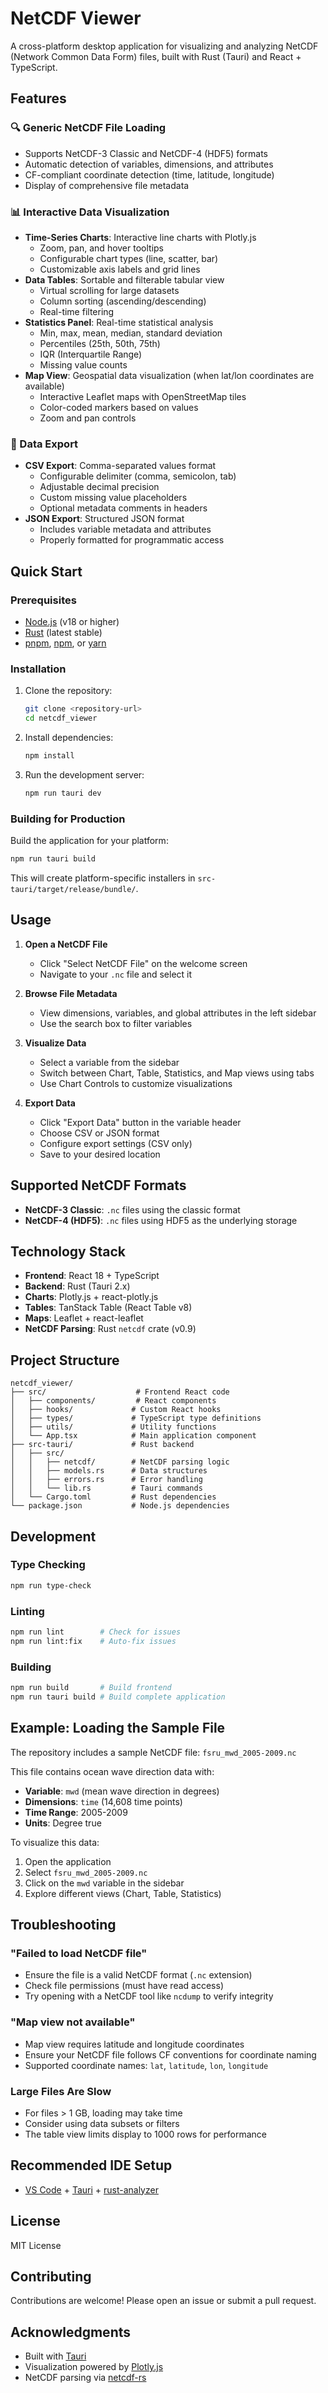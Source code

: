 # NetCDF Viewer

A cross-platform desktop application for visualizing and analyzing NetCDF (Network Common Data Form) files, built with Rust (Tauri) and React + TypeScript.

## Features

### 🔍 Generic NetCDF File Loading
- Supports NetCDF-3 Classic and NetCDF-4 (HDF5) formats
- Automatic detection of variables, dimensions, and attributes
- CF-compliant coordinate detection (time, latitude, longitude)
- Display of comprehensive file metadata

### 📊 Interactive Data Visualization
- **Time-Series Charts**: Interactive line charts with Plotly.js
  - Zoom, pan, and hover tooltips
  - Configurable chart types (line, scatter, bar)
  - Customizable axis labels and grid lines
- **Data Tables**: Sortable and filterable tabular view
  - Virtual scrolling for large datasets
  - Column sorting (ascending/descending)
  - Real-time filtering
- **Statistics Panel**: Real-time statistical analysis
  - Min, max, mean, median, standard deviation
  - Percentiles (25th, 50th, 75th)
  - IQR (Interquartile Range)
  - Missing value counts
- **Map View**: Geospatial data visualization (when lat/lon coordinates are available)
  - Interactive Leaflet maps with OpenStreetMap tiles
  - Color-coded markers based on values
  - Zoom and pan controls

### 💾 Data Export
- **CSV Export**: Comma-separated values format
  - Configurable delimiter (comma, semicolon, tab)
  - Adjustable decimal precision
  - Custom missing value placeholders
  - Optional metadata comments in headers
- **JSON Export**: Structured JSON format
  - Includes variable metadata and attributes
  - Properly formatted for programmatic access

## Quick Start

### Prerequisites

- [Node.js](https://nodejs.org/) (v18 or higher)
- [Rust](https://www.rust-lang.org/) (latest stable)
- [pnpm](https://pnpm.io/), [npm](https://www.npmjs.com/), or [yarn](https://yarnpkg.com/)

### Installation

1. Clone the repository:
   ```bash
   git clone <repository-url>
   cd netcdf_viewer
   ```

2. Install dependencies:
   ```bash
   npm install
   ```

3. Run the development server:
   ```bash
   npm run tauri dev
   ```

### Building for Production

Build the application for your platform:

```bash
npm run tauri build
```

This will create platform-specific installers in `src-tauri/target/release/bundle/`.

## Usage

1. **Open a NetCDF File**
   - Click "Select NetCDF File" on the welcome screen
   - Navigate to your `.nc` file and select it

2. **Browse File Metadata**
   - View dimensions, variables, and global attributes in the left sidebar
   - Use the search box to filter variables

3. **Visualize Data**
   - Select a variable from the sidebar
   - Switch between Chart, Table, Statistics, and Map views using tabs
   - Use Chart Controls to customize visualizations

4. **Export Data**
   - Click "Export Data" button in the variable header
   - Choose CSV or JSON format
   - Configure export settings (CSV only)
   - Save to your desired location

## Supported NetCDF Formats

- **NetCDF-3 Classic**: `.nc` files using the classic format
- **NetCDF-4 (HDF5)**: `.nc` files using HDF5 as the underlying storage

## Technology Stack

- **Frontend**: React 18 + TypeScript
- **Backend**: Rust (Tauri 2.x)
- **Charts**: Plotly.js + react-plotly.js
- **Tables**: TanStack Table (React Table v8)
- **Maps**: Leaflet + react-leaflet
- **NetCDF Parsing**: Rust `netcdf` crate (v0.9)

## Project Structure

```
netcdf_viewer/
├── src/                    # Frontend React code
│   ├── components/         # React components
│   ├── hooks/             # Custom React hooks
│   ├── types/             # TypeScript type definitions
│   ├── utils/             # Utility functions
│   └── App.tsx            # Main application component
├── src-tauri/             # Rust backend
│   ├── src/
│   │   ├── netcdf/        # NetCDF parsing logic
│   │   ├── models.rs      # Data structures
│   │   ├── errors.rs      # Error handling
│   │   └── lib.rs         # Tauri commands
│   └── Cargo.toml         # Rust dependencies
└── package.json           # Node.js dependencies
```

## Development

### Type Checking

```bash
npm run type-check
```

### Linting

```bash
npm run lint        # Check for issues
npm run lint:fix    # Auto-fix issues
```

### Building

```bash
npm run build       # Build frontend
npm run tauri build # Build complete application
```

## Example: Loading the Sample File

The repository includes a sample NetCDF file: `fsru_mwd_2005-2009.nc`

This file contains ocean wave direction data with:
- **Variable**: `mwd` (mean wave direction in degrees)
- **Dimensions**: `time` (14,608 time points)
- **Time Range**: 2005-2009
- **Units**: Degree true

To visualize this data:
1. Open the application
2. Select `fsru_mwd_2005-2009.nc`
3. Click on the `mwd` variable in the sidebar
4. Explore different views (Chart, Table, Statistics)

## Troubleshooting

### "Failed to load NetCDF file"
- Ensure the file is a valid NetCDF format (`.nc` extension)
- Check file permissions (must have read access)
- Try opening with a NetCDF tool like `ncdump` to verify integrity

### "Map view not available"
- Map view requires latitude and longitude coordinates
- Ensure your NetCDF file follows CF conventions for coordinate naming
- Supported coordinate names: `lat`, `latitude`, `lon`, `longitude`

### Large Files Are Slow
- For files > 1 GB, loading may take time
- Consider using data subsets or filters
- The table view limits display to 1000 rows for performance

## Recommended IDE Setup

- [VS Code](https://code.visualstudio.com/) + [Tauri](https://marketplace.visualstudio.com/items?itemName=tauri-apps.tauri-vscode) + [rust-analyzer](https://marketplace.visualstudio.com/items?itemName=rust-lang.rust-analyzer)

## License

MIT License

## Contributing

Contributions are welcome! Please open an issue or submit a pull request.

## Acknowledgments

- Built with [Tauri](https://tauri.app/)
- Visualization powered by [Plotly.js](https://plotly.com/javascript/)
- NetCDF parsing via [netcdf-rs](https://github.com/georust/netcdf)
